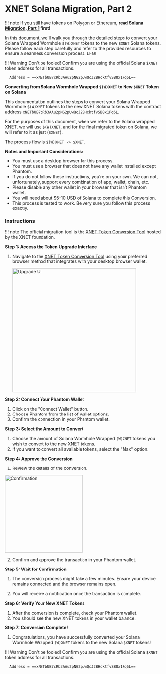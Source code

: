 # XNET Solana Migration, Part 2

!!! note 
    If you still have tokens on Polygon or Ethereum, **read [Solana Migration, Part 1](/migration/) first!**

In this document, we'll walk you through the detailed steps to convert your Solana Wrapped Wormhole `$(W)XNET` tokens to the new `$XNET` Solana tokens. Please follow each step carefully and refer to the provided resources to ensure a seamless conversion process. LFG!

!!! Warning
    Don't be fooled! Confirm you are using the official Solana `$XNET` token address for all transactions. 
      
      Address = ==xNETbUB7cRb3AAu2pNG2pUwQcJ2BHcktfvSB8x1Pq6L==

**Converting from Solana Wormhole Wrapped `$(W)XNET` to New `$XNET` Token on Solana**

This documentation outlines the steps to convert your Solana Wrapped Wormhole `$(W)XNET` tokens to the new XNET Solana tokens with the contract address `xNETbUB7cRb3AAu2pNG2pUwQcJ2BHcktfvSB8x1Pq6L`.

For the purposes of this document, when we refer to the Solana wrapped XNET, we will use `$(W)XNET`, and for the final migrated token on Solana, we will refer to it as just (`$XNET`).

The process flow is `$(W)XNET -> $XNET`.

**Notes and Important Considerations:**

- You must use a desktop browser for this process.
- You must use a browser that does not have any wallet installed except Phantom.
- If you do not follow these instructions, you’re on your own. We can not, unfortunately, support every combination of app, wallet, chain, etc.
- Please disable any other wallet in your browser that isn’t Phantom wallet.
- You will need about $5-10 USD of Solana to complete this Conversion.
- This process is tested to work. Be very sure you follow this process exactly.

### Instructions

!!! note 
    The official migration tool is the [XNET Token Conversion Tool](https://tokenconvert.xnet.foundation/) hosted by the XNET foundation. 

**Step 1: Access the Token Upgrade Interface**

1. Navigate to the [XNET Token Conversion Tool](https://tokenconvert.xnet.foundation/) using your preferred browser method that integrates with your desktop browser wallet.

   <a href="/migration/upgrade.png" data-fancybox="gallery">
      <img src="/migration/upgrade.png" alt="Upgrade UI" width="400px">
   </a>

<!-- 2. You may see a warning banner. Choose the **"Proceed Anyway"** option; you may have to do this a few times. (Note: We are working on getting it whitelisted).

   <a href="/migration/block.png" data-fancybox="gallery">
      <img src="/migration/block.png" alt="Whitelist" width="250px">
   </a> -->

**Step 2: Connect Your Phantom Wallet**

1. Click on the "Connect Wallet" button.
2. Choose Phantom from the list of wallet options.
3. Confirm the connection in your Phantom wallet.

**Step 3: Select the Amount to Convert**

1. Choose the amount of Solana Wormhole Wrapped `(W)XNET` tokens you wish to convert to the new XNET tokens.
2. If you want to convert all available tokens, select the "Max" option.

**Step 4: Approve the Conversion**

1. Review the details of the conversion.

<a href="/migration/confirm.jpg" data-fancybox="gallery">
      <img src="/migration/confirm.jpg" alt="Confirmation" width="250px">
   </a>

2. Confirm and approve the transaction in your Phantom wallet.

**Step 5: Wait for Confirmation**

1. The conversion process might take a few minutes. Ensure your device remains connected and the browser remains open.

2. You will receive a notification once the transaction is complete.

**Step 6: Verify Your New XNET Tokens**

1. After the conversion is complete, check your Phantom wallet.
2. You should see the new XNET tokens in your wallet balance.

**Step 7: Conversion Complete!**

1. Congratulations, you have successfully converted your Solana Wormhole Wrapped `(W)XNET` tokens to the new Solana `$XNET` tokens!

!!! Warning
    Don't be fooled! Confirm you are using the official Solana `$XNET` token address for all transactions. 
      
      Address = ==xNETbUB7cRb3AAu2pNG2pUwQcJ2BHcktfvSB8x1Pq6L==